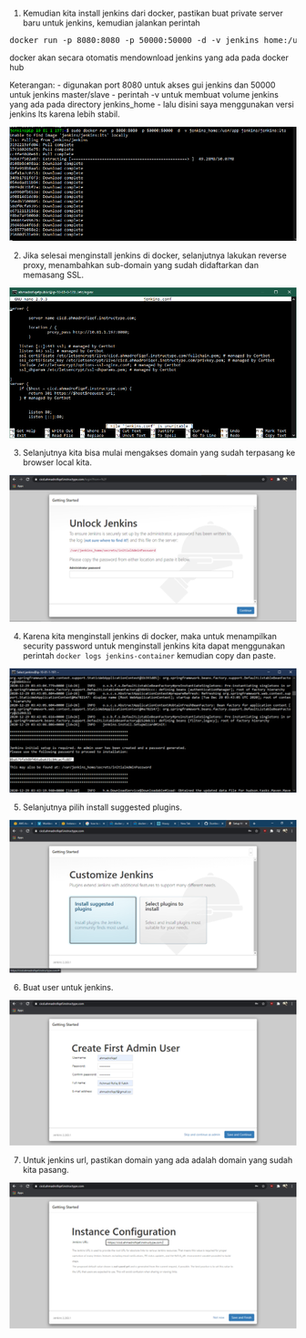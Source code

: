 1. Kemudian kita install jenkins dari docker, pastikan buat private server baru untuk jenkins, kemudian jalankan perintah

<pre>
docker run -p 8080:8080 -p 50000:50000 -d -v jenkins_home:/usr/app jenkins/jenkins:lts
</pre>

docker akan secara otomatis mendownload jenkins yang ada pada docker hub

Keterangan: - digunakan port 8080 untuk akses gui jenkins dan 50000 untuk jenkins master/slave - perintah -v untuk membuat volume jenkins yang ada pada directory jenkins_home - lalu disini saya menggunakan versi jenkins lts karena lebih stabil.

<img src="/week3/assets/22.png">

2. Jika selesai menginstall jenkins di docker, selanjutnya lakukan reverse proxy, menambahkan sub-domain yang sudah didaftarkan dan memasang SSL.

<img src="/week3/assets/23.png">

3. Selanjutnya kita bisa mulai mengakses domain yang sudah terpasang ke browser local kita.

<img src="/week3/assets/23.1.png">

4. Karena kita menginstall jenkins di docker, maka untuk menampilkan security password untuk menginstall jenkins kita dapat menggunakan perintah <code>docker logs jenkins-container</code> kemudian copy dan paste.

<img src="/week3/assets/23.2.png">

5. Selanjutnya pilih install suggested plugins.

<img src="/week3/assets/23.3.png">

6. Buat user untuk jenkins.

<img src="/week3/assets/23.4.png">

7. Untuk jenkins url, pastikan domain yang ada adalah domain yang sudah kita pasang.

<img src="/week3/assets/23.5.png">
       
